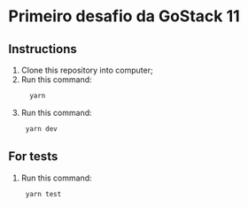 # Primeiro desafio da GoStack 11

## Instructions

<ol>
<li>Clone this repository into computer;</li>
<li>Run this command:

```bash
  yarn
```

</li>
<li>
Run this command:

```bash
 yarn dev
```

</li>
</ol>

## For tests

<ol>
<li>
Run this command:

```
 yarn test
```

</li>
</ol>
